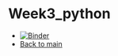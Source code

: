 # Week3_python  
  

* [![Binder](https://mybinder.org/badge_logo.svg)](https://mybinder.org/v2/gh/Tunoc/sem4python_notebooks/master?filepath=Week3%2FWeek_3.ipynb)
* [Back to main](https://github.com/Tunoc/sem4python_notebooks)
